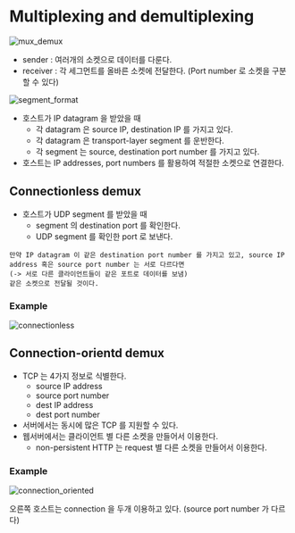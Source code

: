 # Multiplexing and demultiplexing

![mux_demux](https://user-images.githubusercontent.com/48989903/136920389-94e36cc9-3713-4b51-844f-1998c921ddd0.png)

* sender : 여러개의 소켓으로 데이터를 다룬다.
* receiver : 각 세그먼트를 올바른 소켓에 전달한다. (Port number 로 소켓을 구분할 수 있다)

![segment_format](https://user-images.githubusercontent.com/48989903/136921814-e07c45d4-2fb9-47f4-985e-9f86aa07daa0.png)

* 호스트가 IP datagram 을 받았을 때
   * 각 datagram 은 source IP, destination IP 를 가지고 있다.
   * 각 datagram 은 transport-layer segment 를 운반한다.
   * 각 segment 는 source, destination port number 를 가지고 있다.
* 호스트는 IP addresses, port numbers 를 활용하여 적절한 소켓으로 연결한다.

## Connectionless demux

* 호스트가 UDP segment 를 받았을 때
   * segment 의 destination port 를 확인한다.
   * UDP segment 를 확인한 port 로 보낸다.

```
만약 IP datagram 이 같은 destination port number 를 가지고 있고, source IP address 혹은 source port number 는 서로 다르다면  
(-> 서로 다른 클라이언트들이 같은 포트로 데이터를 보냄)  
같은 소켓으로 전달될 것이다.
```

### Example

![connectionless](https://user-images.githubusercontent.com/48989903/136923976-d55c039f-00e4-4dba-857a-cb245de45eb8.png)

## Connection-orientd demux

* TCP 는 4가지 정보로 식별한다.
   * source IP address
   * source port number
   * dest IP address
   * dest port number
* 서버에서는 동시에 많은 TCP 를 지원할 수 있다.
* 웹서버에서는 클라이언트 별 다른 소켓을 만들어서 이용한다.
   * non-persistent HTTP 는 request 별 다른 소켓을 만들어서 이용한다.

### Example

![connection_oriented](https://user-images.githubusercontent.com/48989903/136925372-ac29bf88-6300-4e92-98ba-8b6a4fb963d9.png)

오른쪽 호스트는 connection 을 두개 이용하고 있다. (source port number 가 다르다)
